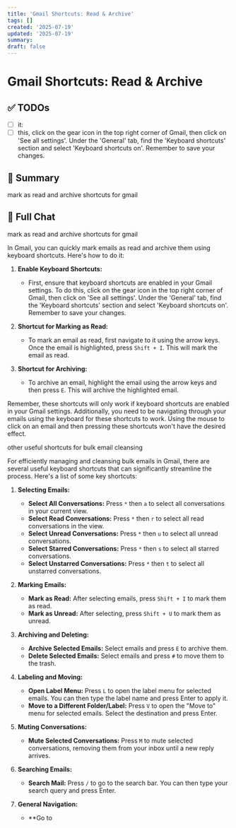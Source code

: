 ```yaml
---
title: 'Gmail Shortcuts: Read & Archive'
tags: []
created: '2025-07-19'
updated: '2025-07-19'
summary:
draft: false
---
```


# Gmail Shortcuts: Read & Archive

## ✅ TODOs
- [ ] it:
- [ ] this, click on the gear icon in the top right corner of Gmail, then click on 'See all settings'. Under the 'General' tab, find the 'Keyboard shortcuts' section and select 'Keyboard shortcuts on'. Remember to save your changes.

## 📌 Summary
mark as read and archive shortcuts for gmail

## 🧠 Full Chat


mark as read and archive shortcuts for gmail

In Gmail, you can quickly mark emails as read and archive them using keyboard shortcuts. Here's how to do it:

1. **Enable Keyboard Shortcuts:**
   - First, ensure that keyboard shortcuts are enabled in your Gmail settings. To do this, click on the gear icon in the top right corner of Gmail, then click on 'See all settings'. Under the 'General' tab, find the 'Keyboard shortcuts' section and select 'Keyboard shortcuts on'. Remember to save your changes.

2. **Shortcut for Marking as Read:**
   - To mark an email as read, first navigate to it using the arrow keys. Once the email is highlighted, press `Shift + I`. This will mark the email as read.

3. **Shortcut for Archiving:**
   - To archive an email, highlight the email using the arrow keys and then press `E`. This will archive the highlighted email.

Remember, these shortcuts will only work if keyboard shortcuts are enabled in your Gmail settings. Additionally, you need to be navigating through your emails using the keyboard for these shortcuts to work. Using the mouse to click on an email and then pressing these shortcuts won't have the desired effect.

other useful shortcuts for bulk email cleansing

For efficiently managing and cleansing bulk emails in Gmail, there are several useful keyboard shortcuts that can significantly streamline the process. Here's a list of some key shortcuts:

1. **Selecting Emails:**
   - **Select All Conversations:** Press `*` then `a` to select all conversations in your current view.
   - **Select Read Conversations:** Press `*` then `r` to select all read conversations in the view.
   - **Select Unread Conversations:** Press `*` then `u` to select all unread conversations.
   - **Select Starred Conversations:** Press `*` then `s` to select all starred conversations.
   - **Select Unstarred Conversations:** Press `*` then `t` to select all unstarred conversations.

2. **Marking Emails:**
   - **Mark as Read:** After selecting emails, press `Shift + I` to mark them as read.
   - **Mark as Unread:** After selecting, press `Shift + U` to mark them as unread.

3. **Archiving and Deleting:**
   - **Archive Selected Emails:** Select emails and press `E` to archive them.
   - **Delete Selected Emails:** Select emails and press `#` to move them to the trash.

4. **Labeling and Moving:**
   - **Open Label Menu:** Press `L` to open the label menu for selected emails. You can then type the label name and press Enter to apply it.
   - **Move to a Different Folder/Label:** Press `V` to open the "Move to" menu for selected emails. Select the destination and press Enter.

5. **Muting Conversations:**
   - **Mute Selected Conversations:** Press `M` to mute selected conversations, removing them from your inbox until a new reply arrives.

6. **Searching Emails:**
   - **Search Mail:** Press `/` to go to the search bar. You can then type your search query and press Enter.

7. **General Navigation:**
   - **Go to